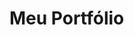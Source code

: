 # Meu Portfólio


<!-- Este projeto [Next.js](https://nextjs.org/) foi inicializado com [`create-next-app`](https://github.com/vercel/next.js/tree/canary/packages/create-next-app).

## Começando

Primeiro, execute o servidor de desenvolvimento:

```bash
npm run dev
# ou
yarn dev
```
Abra [http://localhost:3000](http://localhost:3000) em seu navegador para ver o resultado.

Você pode começar a editar a página modificando `pages/index.js`. A página é atualizada automaticamente conforme você edita o arquivo. -->

